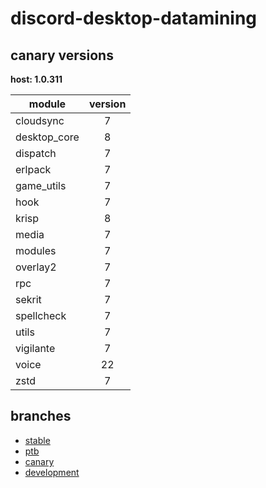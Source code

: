 # discord-desktop-datamining

## canary versions

**host: 1.0.311**

| module | version |
| ------ | :-----: |
| cloudsync | 7 |
| desktop_core | 8 |
| dispatch | 7 |
| erlpack | 7 |
| game_utils | 7 |
| hook | 7 |
| krisp | 8 |
| media | 7 |
| modules | 7 |
| overlay2 | 7 |
| rpc | 7 |
| sekrit | 7 |
| spellcheck | 7 |
| utils | 7 |
| vigilante | 7 |
| voice | 22 |
| zstd | 7 |

## branches

- [stable](https://github.com/OpenAsar/discord-desktop-datamining/tree/stable)
- [ptb](https://github.com/OpenAsar/discord-desktop-datamining/tree/ptb)
- [canary](https://github.com/OpenAsar/discord-desktop-datamining/tree/canary)
- [development](https://github.com/OpenAsar/discord-desktop-datamining/tree/development)